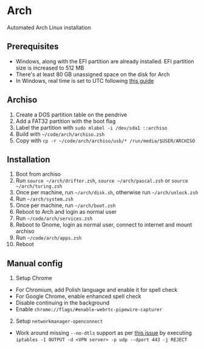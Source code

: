 # Arch

Automated Arch Linux installation

## Prerequisites

* Windows, along with the EFI partition are already installed. EFI partition size is increased to 512 MB
* There's at least 80 GB unassigned space on the disk for Arch
* In Windows, real time is set to UTC following [this guide](https://wiki.archlinux.org/index.php/Time#UTC_in_Windows)

## Archiso

1. Create a DOS partition table on the pendrive
2. Add a FAT32 partition with the boot flag
3. Label the partition with `sudo mlabel -i /dev/sda1 ::archiso`
4. Build with `~/code/arch/archiso.zsh`
5. Copy with `cp -r ~/code/arch/archiso/usb/* /run/media/$USER/ARCHISO`

## Installation

1. Boot from archiso
2. Run `source ~/arch/drifter.zsh`, `source ~/arch/pascal.zsh` or `source ~/arch/turing.zsh`
3. Once per machine, run `~/arch/disk.sh`, otherwise run `~/arch/unlock.zsh`
4. Run `~/arch/system.zsh`
5. Once per machine, run `~/arch/boot.zsh`
6. Reboot to Arch and login as normal user
7. Run `~/code/arch/services.zsh`
8. Reboot to Gnome, login as normal user, connect to internet and mount archiso
9. Run `~/code/arch/apps.zsh`
10. Reboot

## Manual config

1. Setup Chrome
  - For Chromium, add Polish language and enable it for spell check
  - For Google Chrome, enable enhanced spell check
  - Disable continuing in the background
  - Enable `chrome://flags/#enable-webrtc-pipewire-capturer`
2. Setup `networkmanager-openconnect`
  - Work around missing `--no-dtls` support as per [this issue](https://gitlab.gnome.org/GNOME/NetworkManager-openconnect/issues/7) by executing `iptables -I OUTPUT -d <VPN server> -p udp --dport 443 -j REJECT`

